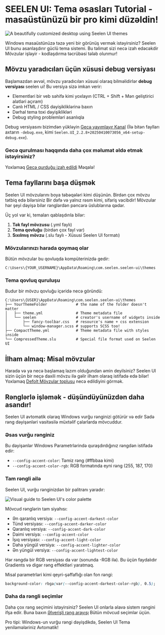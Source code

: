 # SEELEN UI: Tema əsasları Tutorial - masaüstünüzü bir pro kimi düzəldin!

![A beautifully customized desktop using Seelen UI themes](https://raw.githubusercontent.com/Seelen-Inc/sl-blogs/refs/heads/master/blog/seelen-ui-theme-tutorial/image.png)

Windows masaüstünüzə təzə yeni bir görünüş vermək istəyirsiniz? Seelen UI bunu
asanlaşdırır güclü tema sistemi. Bu təlimat sizi necə izah edəcəkdir Mövzular
işləyir - kodlaşdırma təcrübəsi tələb olunmur!

## Mövzu yaradıcıları üçün xüsusi debug versiyası

Başlamazdan əvvəl, mövzu yaradıcıları xüsusi olaraq bilməlidirlər **debug
versiyası** seelen ui! Bu versiya sizə imkan verir:

- Elementləri bir veb səhifə kimi yoxlayın (CTRL + Shift + Mən geliştirici
  alətləri açıram)
- Canlı HTML / CSS dəyişikliklərinə baxın
- Dərhal tema toxi dəyişiklikləri
- Debug styling problemləri asanlıqla

Debug versiyasını bizimdən yükləyin
[Gecə yayımlayır Kanal](https://seelen.io/apps/seelen-ui/releases/nightly) (İlə
bitən faylları axtarın `-debug.exe`, kimi
`Seelen.UI_2.2.8+20250410073056_x64-setup-debug.exe`).

### Gecə qurulması haqqında daha çox məlumat əldə etmək istəyirsiniz?

Yoxlamaq [Gecə qurduğu izah edildi](https://seelen.io/blog/seelen-ui-nightly)
Məqalə!

## Tema fayllarını başa düşmək

Seelen UI mövzularını boya təbəqələri kimi düşünün. Birdən çox mövzu tətbiq edə
bilərsiniz Bir dəfə və yalnız rəsm kimi, sifariş vacibdir! Mövzular hər şeyi
dəyişə bilər rənglərdən pəncərə üslublarına qədər.

Üç yol var ki, temaları qablaşdırıla bilər:

1. **Tək fayl mövzusu** (.yml faylı)
2. **Tema qovluğu** (birdən çox fayl var)
3. **Sıxılmış mövzu** (.slu faylı - Xüsusi Seelen UI formatı)

### Mövzularınızı harada qoymaq olar

Bütün mövzular bu qovluqda kompüterinizdə gedir:

```text
C:\Users\{YOUR_USERNAME}\AppData\Roaming\com.seelen.seelen-ui\themes
```

### Tema qovluq quruluşu

Budur bir mövzu qovluğu içəridə necə göründü:

```text
C:\Users\{USER}\AppData\Roaming\com.seelen.seelen-ui\themes
├── YourThemeFolder             # the name of the folder doesn't matter
│   ├── theme.yml               # Theme metadata file
│   └── seelen                  # creator's username of widgets inside
│       ├── fancy-toolbar.css   # resource's name + css extension
│       └── window-manager.scss # supports SCSS too!
├── CompactTheme.yml            # Theme metadata file with styles inside
└── CompressedTheme.slu         # Special file format used on Seelen UI
```

## İlham almaq: Misal mövzular

Harada və ya necə başlamaq lazım olduğundan əmin deyilsiniz? Seelen UI sizin
üçün bir neçə daxili mövzu ilə gəlir ilham olaraq istifadə edə bilər! Yoxlamaq
[Defolt Mövzular toplusu](https://github.com/eythaann/Seelen-UI/tree/master/static/themes)
necə edildiyini görmək.

## Rənglərlə işləmək - düşündüyünüzdən daha asandır!

Seelen UI avtomatik olaraq Windows vurğu rənginizi götürür və edir Sadə rəng
dəyişənləri vasitəsilə müxtəlif çalarlarda mövcuddur.

### Əsas vurğu rənginiz

Bu dəyişənlər Windows Parametrlərində quraşdırdığınız rəngdən istifadə edir:

- `--config-accent-color`: Təmiz rəng (#ffbbaa kimi)
- `--config-accent-color-rgb`: RGB formatında eyni rəng (255, 187, 170)

### Tam rəngli ailə

Seelen UI, vurğu rənginizdən bir palitranı yaradır:

![Visual guide to Seelen UI's color palette](https://raw.githubusercontent.com/Seelen-Inc/sl-blogs/refs/heads/master/blog/seelen-ui-theme-tutorial/colors.png)

Mövcud rənglərin tam siyahısı:

- Ən qaranlıq versiya: `--config-accent-darkest-color`
- Tünd versiyası: `--config-accent-darker-color`
- Qaranlıq versiya: `--config-accent-dark-color`
- Daimi versiya: `--config-accent-color`
- İşıq versiyası: `--config-accent-light-color`
- Daha yüngül versiya: `--config-accent-lighter-color`
- Ən yüngül versiya: `--config-accent-lightest-color`

Hər rəngdə bir RGB versiyası da var (sonunda -RGB ilə). Bu üçün faydalıdır
Gradients və digər rəng effektləri yaratmaq.

Misal parametrləri kimi qeyri-şəffaflığı olan fon rəngi:

```css
background-color: rbga(var(--config-accent-darkest-color-rgb), 0.5);
```

### Daha da rəngli seçimlər

Daha çox rəng seçimini istəyirsiniz? Seelen UI onlarla əlavə sistem rəngini ifşa
edir. Buna baxın
[Əlverişli rəng arayışı](https://gist.github.com/eythaann/cd9a3cda0206ce23a17f5ea00ec2ba06)
Bütün mövcud seçimlər üçün.

Pro tipi: Windows-un vurğu rəngi dəyişdikdə, Seelen UI Tema yeniləmələriniz
Avtomatik!
